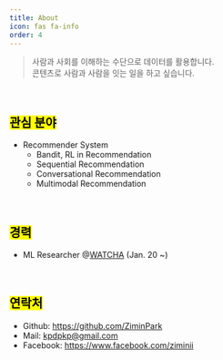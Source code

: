 ```yaml
---
title: About
icon: fas fa-info
order: 4
---
```


>사람과 사회를 이해하는 수단으로 데이터를 활용합니다.<br>
>콘텐츠로 사람과 사람을 잇는 일을 하고 싶습니다.

<br>

## <mark>관심 분야</mark>

- Recommender System
    - Bandit, RL in Recommendation
    - Sequential Recommendation
    - Conversational Recommendation
    - Multimodal Recommendation

<br>

## <mark>경력</mark>
- ML Researcher @<a href="watcha.com">WATCHA</a> (Jan. 20 ~)

<br>

## <mark>연락처</mark>
- Github: https://github.com/ZiminPark
- Mail: kpdpkp@gmail.com
- Facebook: https://www.facebook.com/ziminii

